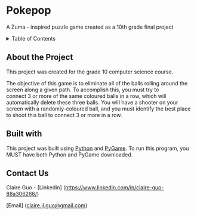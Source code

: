 # Pokepop
<a id="readme-top"></a> 
 A Zuma - inspired puzzle game created as a 10th grade final project

<details>
  <summary>Table of Contents</summary>
  <ol>
    <li>
      <a href="#about-the-project">About The Project</a>
    </li>
    <li>
      <a href="#built-with">Built With</a></li>
    </li>
    <li>
       <a href="#contact-us">Contact Us</a></li>
     </li>
  </ol>
</details>

## About the Project
 This project was created for the grade 10 computer science course. 

 The objective of this game is to eliminate all of the balls rolling around the screen along a given path. To accomplish this, you must try to   
 connect 3 or more of the same coloured balls in a row, which will automatically delete these three balls. You will have a shooter on your 
 screen with a randomly-coloured ball, and you must identify the best place to shoot this ball to connect 3 or more in a row. 

## Built with
 This project was built using <a href = "https://www.python.org/">Python</a> and <a href = "https://www.pygame.org/download.shtml">PyGame</a>. To run this program, you MUST have both Python and PyGame downloaded. 

## Contact Us
 Claire Guo - [Linkedin] (https://www.linkedin.com/in/claire-guo-88a306266/)
 
 [Email] (claire.jl.guo@gmail.com)
 
